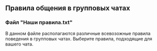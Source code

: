 ## Правила общения в групповых чатах

### Файл "Наши правила.txt"

В данном файле располагаются различные всевозожные правила поведения в групповых чатах. Выберите правила, подходящие для вашего чата.
